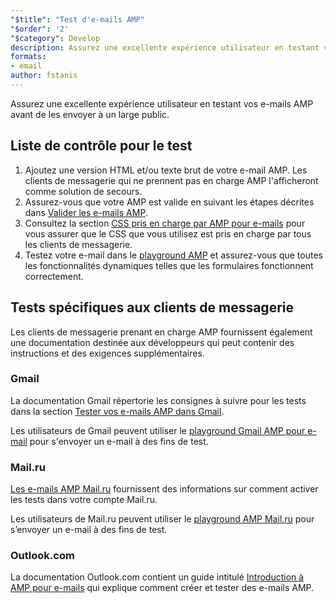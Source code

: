 ```yaml
---
"$title": "Test d'e-mails AMP"
"$order": '2'
"$category": Develop
description: Assurez une excellente expérience utilisateur en testant vos e-mails AMP avant de les envoyer à un large public.
formats:
- email
author: fstanis
---
```


Assurez une excellente expérience utilisateur en testant vos e-mails AMP avant de les envoyer à un large public.

## Liste de contrôle pour le test

1. Ajoutez une version HTML et/ou texte brut de votre e-mail AMP. Les clients de messagerie qui ne prennent pas en charge AMP l'afficheront comme solution de secours.
2. Assurez-vous que votre AMP est valide en suivant les étapes décrites dans [Valider les e-mails AMP](/content/amp-dev/documentation/guides-and-tutorials/learn/validation-workflow/validate_emails.md).
3. Consultez la section [CSS pris en charge par AMP pour e-mails](/content/amp-dev/documentation/guides-and-tutorials/learn/email-spec/amp-email-css.md) pour vous assurer que le CSS que vous utilisez est pris en charge par tous les clients de messagerie.
4. Testez votre e-mail dans le [playground AMP](https://playground.amp.dev/?runtime=amp4email) et assurez-vous que toutes les fonctionnalités dynamiques telles que les formulaires fonctionnent correctement.

## Tests spécifiques aux clients de messagerie

Les clients de messagerie prenant en charge AMP fournissent également une documentation destinée aux développeurs qui peut contenir des instructions et des exigences supplémentaires.

### Gmail

La documentation Gmail répertorie les consignes à suivre pour les tests dans la section [Tester vos e-mails AMP dans Gmail](https://developers.google.com/gmail/ampemail/testing-dynamic-email).

Les utilisateurs de Gmail peuvent utiliser le [playground Gmail AMP pour e-mail](https://amp.gmail.dev/playground/) pour s'envoyer un e-mail à des fins de test.

### Mail.ru

[Les e-mails AMP Mail.ru](https://postmaster.mail.ru/amp) fournissent des informations sur comment activer les tests dans votre compte Mail.ru.

Les utilisateurs de Mail.ru peuvent utiliser le [playground AMP Mail.ru](https://postmaster.mail.ru/amp/playground.html) pour s’envoyer un e-mail à des fins de test.

### Outlook.com

La documentation Outlook.com contient un guide intitulé [Introduction à AMP pour e-mails](https://docs.microsoft.com/en-us/outlook/amphtml/get-started) qui explique comment créer et tester des e-mails AMP.
